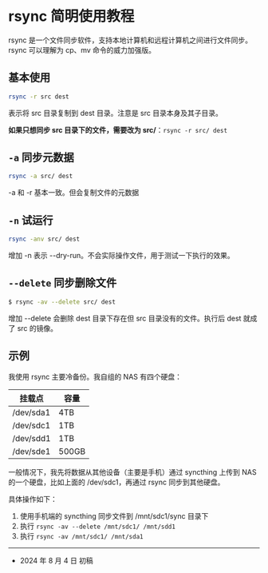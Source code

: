 # rsync 简明使用教程

rsync 是一个文件同步软件，支持本地计算机和远程计算机之间进行文件同步。rsync 可以理解为 cp、mv 命令的威力加强版。

## 基本使用

```sh
rsync -r src dest
```

表示将 src 目录复制到 dest 目录。注意是 src 目录本身及其子目录。

**如果只想同步 src 目录下的文件，需要改为 src/**：`rsync -r src/ dest`

## `-a` 同步元数据

```sh
rsync -a src/ dest
```

-a 和 -r 基本一致。但会复制文件的元数据

## `-n` 试运行

```sh
rsync -anv src/ dest
```

增加 -n 表示 --dry-run。不会实际操作文件，用于测试一下执行的效果。

## `--delete` 同步删除文件

```sh
$ rsync -av --delete src/ dest
```

增加 --delete 会删除 dest 目录下存在但 src 目录没有的文件。执行后 dest 就成了 src 的镜像。

## 示例

我使用 rsync 主要冷备份。我自组的 NAS 有四个硬盘：

| 挂载点    | 容量  |
| --------- | ----- |
| /dev/sda1 | 4TB   |
| /dev/sdc1 | 1TB   |
| /dev/sdd1 | 1TB   |
| /dev/sde1 | 500GB |

一般情况下，我先将数据从其他设备（主要是手机）通过 syncthing 上传到 NAS 的一个硬盘，比如上面的 /dev/sdc1，再通过 rsync 同步到其他硬盘。

具体操作如下：

1. 使用手机端的 syncthing 同步文件到 /mnt/sdc1/sync 目录下
2. 执行 `rsync -av --delete /mnt/sdc1/ /mnt/sdd1`
3. 执行 `rsync -av /mnt/sdc1/ /mnt/sda1`

---

- 2024 年 8 月 4 日 初稿
